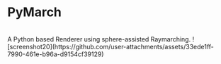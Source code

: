 <h1>PyMarch</h1><br />
A Python based Renderer using sphere-assisted Raymarching.
![screenshot20](https://github.com/user-attachments/assets/33ede1ff-7990-461e-b96a-d9154cf39129)
